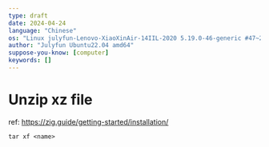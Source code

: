 ```yaml
---
type: draft
date: 2024-04-24
language: "Chinese"
os: "Linux julyfun-Lenovo-XiaoXinAir-14IIL-2020 5.19.0-46-generic #47~22.04.1-Ubuntu SMP PREEMPT_DYNAMIC Wed Jun 21 15:35:31 UTC 2 x86_64 x86_64 x86_64 GNU/Linux"
author: "Julyfun Ubuntu22.04 amd64"
suppose-you-know: [computer]
keywords: []
---
```


# Unzip xz file

ref: https://zig.guide/getting-started/installation/

```
tar xf <name>
```

